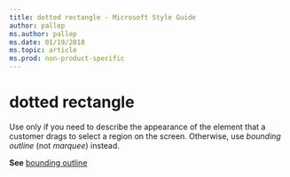 ```yaml
---
title: dotted rectangle - Microsoft Style Guide
author: pallep
ms.author: pallep
ms.date: 01/19/2018
ms.topic: article
ms.prod: non-product-specific
---
```


# dotted rectangle

Use
only if you need to describe the appearance of the element that a
customer drags to select a region on the screen. Otherwise, use *bounding outline* (not *marquee*) instead.

**See** [bounding outline](~/a-z-word-list-term-collections/b/bounding-outline.md)
